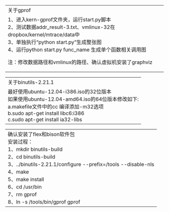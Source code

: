 <table>
   <tr>
      <td>关于gprof</td>
   </tr>
   <tr>
      <td> 
       1、进入kern-gprof文件夹，运行start.py脚本<br/>
       2、测试数据addr_result-3.txt、vmlinux-32在dropbox/kernel/mtrace/data中<br/>
       3、单独执行“python start.py”生成整张图<br/>
       4、运行python start.py func_name 生成单个函数相关调用图<br/>

   注：修改数据路径和vmlinux的路径、确认虚拟机安装了graphviz<br/>
  </td>
  </tr>
  </table>
<table>
  <tr>
    <td>关于binutils-2.21.1</td>
  </tr>
  <tr>
      <td>
      最好使用ubuntu-12.04-i386.iso的32位版本<br/>
      如果使用ubuntu-12.04-amd64.iso的64位版本修改如下:<br/>
            a.makefile文件中的cc 编译添加-m32选项<br/>
            b.sudo apt-get install libc6:i386<br/>
            c.sudo apt-get install ia32-libs<br/>
           </td>
 </tr>
</table>  
<table>
  <tr>
    <td>
      确认安装了flex和bison软件包<br/>
      安装过程：<br/>
      1、mkdir binutils-build<br/>
      2、cd binutils-build<br/>
      3、../binutils-2.21.1/configure  --prefix=/tools --disable-nls<br/>
      4、make<br/>
      5、make install<br/>
      6、cd /usr/bin<br/>
      7、rm gprof<br/>
      8、ln -s /tools/bin/gprof gprof <br/>
      </td>
 </tr>
</table>
